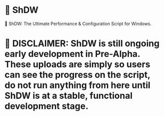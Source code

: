 # 👥 ShDW
👥 ShDW: The Ultimate Performance &amp; Configuration Script for Windows.


# 🚧 DISCLAIMER: ShDW is still ongoing early development in Pre-Alpha. These uploads are simply so users can see the progress on the script, do not run anything from here until ShDW is at a stable, functional development stage.

